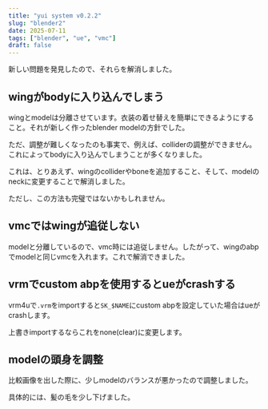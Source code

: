 ```yaml
---
title: "yui system v0.2.2"
slug: "blender2"
date: 2025-07-11
tags: ["blender", "ue", "vmc"]
draft: false
---
```


新しい問題を発見したので、それらを解消しました。

## wingがbodyに入り込んでしまう

wingとmodelは分離させています。衣装の着せ替えを簡単にできるようにすること。それが新しく作ったblender modelの方針でした。

ただ、調整が難しくなったのも事実で、例えば、colliderの調整ができません。これによってbodyに入り込んでしまうことが多くなりました。

これは、とりあえず、wingのcolliderやboneを追加すること、そして、modelのneckに変更することで解消しました。

ただし、この方法も完璧ではないかもしれません。

## vmcではwingが追従しない

modelと分離しているので、vmc時には追従しません。したがって、wingのabpでmodelと同じvmcを入れます。これで解消できました。

## vrmでcustom abpを使用するとueがcrashする

vrm4uで`.vrm`をimportすると`SK_$NAME`にcustom abpを設定していた場合はueがcrashします。

上書きimportするならこれをnone(clear)に変更します。

## modelの頭身を調整

比較画像を出した際に、少しmodelのバランスが悪かったので調整しました。

具体的には、髪の毛を少し下げました。

